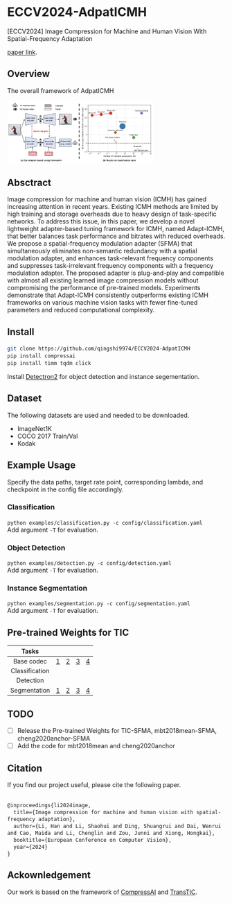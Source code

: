 # ECCV2024-AdpatICMH
[ECCV2024] Image Compression for Machine and Human Vision With Spatial-Frequency Adaptation

[paper link](https://arxiv.org/abs/2407.09853).

## Overview
The overall framework of AdpatICMH

<img src="./assets/overview.png"  style="zoom: 33%;" />


## Absctract 
Image compression for machine and human vision (ICMH) has gained increasing attention in recent years. Existing ICMH methods are limited by high training and storage overheads due to heavy design of task-specific networks. To address this issue, in this paper, we develop a novel lightweight adapter-based tuning framework for ICMH, named Adapt-ICMH, that better balances task performance and bitrates with reduced overheads. We propose a spatial-frequency modulation adapter (SFMA) that simultaneously eliminates non-semantic redundancy with a spatial modulation adapter, and enhances task-relevant frequency components and suppresses task-irrelevant frequency components with a frequency modulation adapter. 
The proposed adapter is plug-and-play and compatible with almost all existing learned image compression models without compromising the performance of pre-trained models. Experiments demonstrate that Adapt-ICMH consistently outperforms existing ICMH frameworks on various machine vision tasks with fewer fine-tuned parameters and reduced computational complexity.

## Install

```bash
git clone https://github.com/qingshi9974/ECCV2024-AdpatICMH
pip install compressai
pip install timm tqdm click
```

Install [Detectron2](https://detectron2.readthedocs.io/en/latest/tutorials/install.html) for object detection and instance segementation.

## Dataset
The following datasets are used and needed to be downloaded.
- ImageNet1K
- COCO 2017 Train/Val
- Kodak

## Example Usage
Specify the data paths, target rate point, corresponding lambda, and checkpoint in the config file accordingly.


### Classification
`python examples/classification.py -c config/classification.yaml`<br>
Add argument `-T` for evaluation.

### Object Detection
`python examples/detection.py -c config/detection.yaml`<br>
Add argument `-T` for evaluation.

### Instance Segmentation
`python examples/segmentation.py -c config/segmentation.yaml`<br>
Add argument `-T` for evaluation.

## Pre-trained Weights for TIC
|         Tasks         |       |       |       |       |
|:---------------------:|-------|-------|-------|-------|
|     Base codec   | [1](https://github.com/NYCU-MAPL/TransTIC/releases/download/v1.0/base_codec_1.pth.tar) | [2](https://github.com/NYCU-MAPL/TransTIC/releases/download/v1.0/base_codec_2.pth.tar) | [3](https://github.com/NYCU-MAPL/TransTIC/releases/download/v1.0/base_codec_3.pth.tar) | [4](https://github.com/NYCU-MAPL/TransTIC/releases/download/v1.0/base_codec_4.pth.tar) |
|     Classification  |      |       |       |       |
|     Detection  |      |       |       |       |
|     Segmentation  | [1](https://github.com/qingshi9974/ECCV2024-AdpatICMH/releases/download/v1.0/ckpt_seg_level1.pth.tar)     |   [2](https://github.com/qingshi9974/ECCV2024-AdpatICMH/releases/download/v1.0/ckpt_seg_level2.pth.tar)    |   [3](https://github.com/qingshi9974/ECCV2024-AdpatICMH/releases/download/v1.0/ckpt_seg_level3.pth.tar)    |   [4](https://github.com/qingshi9974/ECCV2024-AdpatICMH/releases/download/v1.0/ckpt_seg_level4.pth.tar)    |

## TODO

- [ ] Release the Pre-trained Weights for TIC-SFMA, mbt2018mean-SFMA, cheng2020anchor-SFMA
- [ ] Add the code for mbt2018mean and cheng2020anchor
## Citation
If you find our project useful, please cite the following paper.
```

@inproceedings{li2024image,
  title={Image compression for machine and human vision with spatial-frequency adaptation},
  author={Li, Han and Li, Shaohui and Ding, Shuangrui and Dai, Wenrui and Cao, Maida and Li, Chenglin and Zou, Junni and Xiong, Hongkai},
  booktitle={European Conference on Computer Vision},
  year={2024}
}
```

## Ackownledgement
Our work is based on the framework of [CompressAI](https://github.com/InterDigitalInc/CompressAI) and [TransTIC](https://github.com/NYCU-MAPL/TransTIC). 



